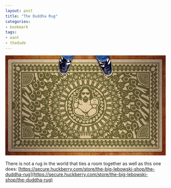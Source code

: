 ```yaml
---
layout: post
title: "The Duddha Rug"
categories:
- bookmark
tags:
- want
- thedude
---
```

![The Duddha Rug](/images/posts/TheDuddhaRug_600.jpg)

There is not a rug in the world that ties a room together as well as this one does: 
[https://secure.huckberry.com/store/the-big-lebowski-shop/the-duddha-rug](https://secure.huckberry.com/store/the-big-lebowski-shop/the-duddha-rug)

